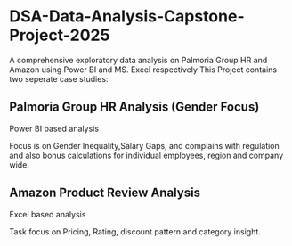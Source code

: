 # DSA-Data-Analysis-Capstone-Project-2025
A comprehensive exploratory data analysis on Palmoria Group HR and Amazon using Power BI and MS. Excel respectively 
This Project contains two seperate case studies:
## Palmoria Group HR Analysis (Gender Focus)
Power BI based analysis

Focus is on Gender Inequality,Salary Gaps, and complains with regulation and also bonus calculations for individual employees, region and company wide.

## Amazon Product Review Analysis
Excel based analysis  

Task focus on Pricing, Rating, discount pattern and category insight.
